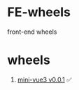 # FE-wheels
front-end wheels

# wheels
1. [mini-vue3  v0.0.1](https://github.com/jCodeLife/FE-wheels/tree/main/mini-vue3) ✅

